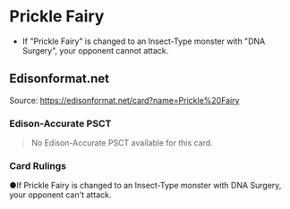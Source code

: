 # Prickle Fairy

*   If "Prickle Fairy" is changed to an Insect-Type monster with "DNA Surgery", your opponent cannot attack.

## Edisonformat.net

Source: https://edisonformat.net/card?name=Prickle%20Fairy

### Edison-Accurate PSCT

> No Edison-Accurate PSCT available for this card.

### Card Rulings

●If Prickle Fairy is changed to an Insect-Type monster with DNA Surgery, your opponent can't attack.
            